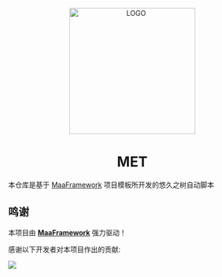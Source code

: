 <!-- markdownlint-disable MD033 MD041 -->
<p align="center">
  <img alt="LOGO" src="https://cdn.jsdelivr.net/gh/MaaAssistantArknights/design@main/logo/maa-logo_512x512.png" width="256" height="256" />
</p>

<div align="center">

# MET

</div>

本仓库是基于 [MaaFramework](https://github.com/MaaXYZ/MaaFramework) 项目模板所开发的悠久之树自动脚本



## 鸣谢

本项目由 **[MaaFramework](https://github.com/MaaXYZ/MaaFramework)** 强力驱动！

感谢以下开发者对本项目作出的贡献:

<a href="[https://github.com/shanchuan001/MET/graphs/contributors">
  <img src="https://contrib.rocks/image?repo=shanchuan001/MET/&max=1000" />
</a>

